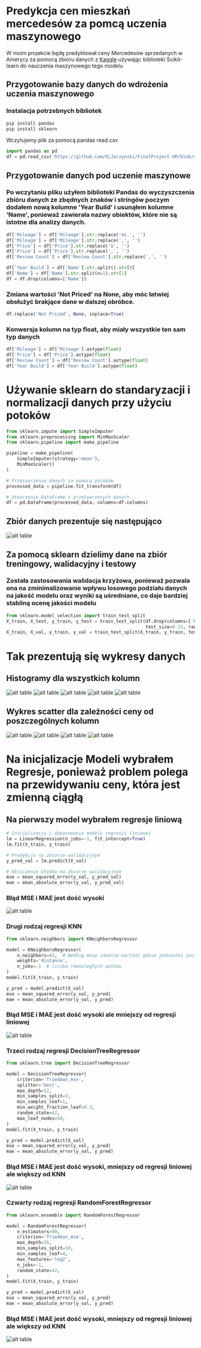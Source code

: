 # Predykcja cen mieszkań mercedesów za pomcą uczenia maszynowego
W moim projekcie będę predyktował ceny Mercedesów sprzedanych w Amerycy za pomocą zbioru danych z 
[Kaggle](https://www.kaggle.com/datasets/danishammar/usa-mercedes-benz-prices-dataset/data) 
używając biblioteki Scikit-learn do nauczenia maszynowego tego modelu
## Przygotowanie bazy danych do wdrożenia uczenia maszynowego
### Instalacja potrzebnych bibliotek
```bash
pip install pandas
pip install sklearn

```
Wczytujemy plik za pomocą pandas read.csv 
```python
import pandas as pd
df = pd.read_csv('https://github.com/ELJarzynski/FinalProject-UM/blob/master/usa_mercedes_benz_prices.csv')
```

## Przygotowanie danych pod uczenie maszynowe
### Po wczytaniu pliku użyłem biblioteki Pandas do wyczyszczenia zbióru danych ze zbędnych znaków i stringów poczym dodałem nową kolumne 'Year Build' i usunąłem kolumne 'Name', ponieważ zawierała nazwy obiektów, które nie są istotne dla analizy danych.

```python
df['Mileage'] = df['Mileage'].str.replace('mi.', '')
df['Mileage'] = df['Mileage'].str.replace(',', '')
df['Price'] = df['Price'].str.replace('$', '')
df['Price'] = df['Price'].str.replace(',', '')
df['Review Count'] = df['Review Count'].str.replace(',', '')
```
```python
df['Year Build'] = df['Name'].str.split().str[0]
df['Name'] = df['Name'].str.split(n=1).str[1]
df = df.drop(columns=['Name'])
```
### Zmiana wartości 'Not Priced' na None, aby móc łatwiej obsłużyć brakjące dane w dalszej obróbce.
```python
df.replace('Not Priced', None, inplace=True)
```
### Konwersja kolumn na typ float, aby miały wszystkie ten sam typ danych
```python
df['Mileage'] = df['Mileage'].astype(float)
df['Price'] = df['Price'].astype(float)
df['Review Count'] = df['Review Count'].astype(float)
df['Year Build'] = df['Year Build'].astype(float)
```
# Używanie sklearn do standaryzacji i normalizacji danych przy użyciu potoków
```python
from sklearn.impute import SimpleImputer
from sklearn.preprocessing import MinMaxScaler
from sklearn.pipeline import make_pipeline

pipeline = make_pipeline(
    SimpleImputer(strategy='mean'),
    MinMaxScaler()
)

# Przetworzenie danych za pomocą potoków
processed_data = pipeline.fit_transform(df)

# Utworzenie DataFrame z przetworzonych danych
df = pd.DataFrame(processed_data, columns=df.columns)
```

## Zbiór danych prezentuje się następująco 
![alt table](https://github.com/ELJarzynski/FinalProject-UM/blob/master/photos/DataFrame.png)

## Za pomocą sklearn dzielimy dane na zbiór treningowy, walidacyjny i testowy
### Została zastosowania walidacja krzyżowa, ponieważ pozwala ona na zminimalizowanie wpływu losowego podziału danych na jakość modelu oraz wyniki są uśredniane, co daje bardziej stabilną ocenę jakości modelu
```python
from sklearn.model_selection import train_test_split
X_train, X_test, y_train, y_test = train_test_split(df.drop(columns=['Price']), df['Price'],
                                                    test_size=0.33, random_state=42)
X_train, X_val, y_train, y_val = train_test_split(X_train, y_train, test_size=0.33, random_state=42)
```
# Tak prezentują się wykresy danych
## Histogramy dla wszystkich kolumn
![alt table](https://github.com/ELJarzynski/FinalProject-UM/blob/master/photos/Mileage.png)
![alt table](https://github.com/ELJarzynski/FinalProject-UM/blob/master/photos/Price.png)
![alt table](https://github.com/ELJarzynski/FinalProject-UM/blob/master/photos/Rating.png)
![alt table](https://github.com/ELJarzynski/FinalProject-UM/blob/master/photos/Review%20Count.png)
![alt table](https://github.com/ELJarzynski/FinalProject-UM/blob/master/photos/Year%20Build.png)
## Wykres scatter dla zależności ceny od poszczególnych kolumn
![alt table](https://github.com/ELJarzynski/FinalProject-UM/blob/master/photos/Cena%20Ocena.png)
![alt table](https://github.com/ELJarzynski/FinalProject-UM/blob/master/photos/Cena%20Oglądanie.png)
![alt table](https://github.com/ELJarzynski/FinalProject-UM/blob/master/photos/Cena%20Rok.png)
![alt table](https://github.com/ELJarzynski/FinalProject-UM/blob/master/photos/Cena%20Przebieg.png)
# Na inicjalizacje Modeli wybrałem Regresje, ponieważ problem polega na przewidywaniu ceny, która jest zmienną ciągłą
## Na pierwszy model wybrałem regresje liniową
```python
# Inicjalizacja i dopasowanie modelu regresji liniowej
lm = LinearRegression(n_jobs=-1, fit_intercept=True)
lm.fit(X_train, y_train)

# Predykcja na zbiorze walidacyjnym
y_pred_val = lm.predict(X_val)

# Obliczenie błędów na zbiorze walidacyjnym
mse = mean_squared_error(y_val, y_pred_val)
mae = mean_absolute_error(y_val, y_pred_val)
```
### Błąd MSE i MAE jest dość wysoki
![alt table](https://github.com/ELJarzynski/FinalProject-UM/blob/master/photos/LinearRegressionPred.png)


### Drugi rodzaj regresji KNN
```python
from sklearn.neighbors import KNeighborsRegressor

model = KNeighborsRegressor(
    n_neighbors=41,  # Według mnie idealna wartość gdzie jednostka jest wytrenowana na granicy przetrenowania
    weights='distance',
    n_jobs=-1  # liczba równoległych wątków
)
model.fit(X_train, y_train)

y_pred = model.predict(X_val)
mse = mean_squared_error(y_val, y_pred)
mae = mean_absolute_error(y_val, y_pred)
```
### Błąd MSE i MAE jest dość wysoki ale mniejszy od regresji liniowej
![alt table](https://github.com/ELJarzynski/FinalProject-UM/blob/master/photos/KNNpred.png)
### Trzeci rodzaj regresji DecisionTreeRegressor
```python
from sklearn.tree import DecisionTreeRegressor

model = DecisionTreeRegressor(
    criterion='friedman_mse',
    splitter='best',
    max_depth=12,
    min_samples_split=3,
    min_samples_leaf=1,
    min_weight_fraction_leaf=0.3,
    random_state=42,
    max_leaf_nodes=50,
)
model.fit(X_train, y_train)

y_pred = model.predict(X_val)
mse = mean_squared_error(y_val, y_pred)
mae = mean_absolute_error(y_val, y_pred)
```
### Błąd MSE i MAE jest dość wysoki, mniejszy od regresji liniowej ale większy od KNN
![alt table](https://github.com/ELJarzynski/FinalProject-UM/blob/master/photos/Treepred.png)
### Czwarty rodzaj regresji RandomForestRegressor
```python
from sklearn.ensemble import RandomForestRegressor

model = RandomForestRegressor(
    n_estimators=90,
    criterion='friedman_mse',
    max_depth=35,
    min_samples_split=10,
    min_samples_leaf=4,
    max_features='log2',
    n_jobs=-1,
    random_state=42,
)
model.fit(X_train, y_train)

y_pred = model.predict(X_val)
mse = mean_squared_error(y_val, y_pred)
mae = mean_absolute_error(y_val, y_pred)
```
### Błąd MSE i MAE jest dość wysoki, mniejszy od regresji liniowej ale większy od KNN
![alt table](https://github.com/ELJarzynski/FinalProject-UM/blob/master/photos/RFpred.png)

